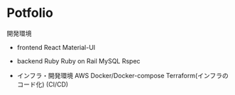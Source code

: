 # Potfolio

開発環境
* frontend
React
Material-UI

* backend
Ruby
Ruby on Rail
MySQL
Rspec

* インフラ・開発環境
AWS
Docker/Docker-compose
Terraform(インフラのコード化)
(CI/CD)
